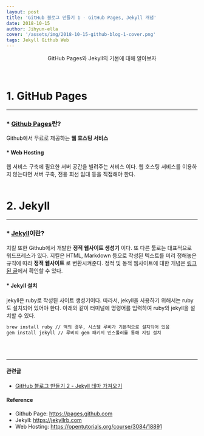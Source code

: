 ```yaml
---
layout: post
title: 'GitHub 블로그 만들기 1 - GitHub Pages, Jekyll 개념'
date: 2018-10-15
author: Jihyun-ella
cover: '/assets/img/2018-10-15-github-blog-1-cover.png'
tags: Jekyll Github Web
---
```


<center> GitHub Pages와 Jekyll의 기본에 대해 알아보자</center><br><br>

# **1. GitHub Pages**  
---
### * [Github Pages](https://pages.github.com)란?
 Github에서 무료로 제공하는 **웹 호스팅 서비스**

#### * **Web Hosting**
웹 서비스 구축에 필요한 서버 공간을 빌려주는 서비스 이다. 웹 호스팅 서비스를 이용하지 않는다면 서버 구축, 전용 회선 임대 등을 직접해야 한다.
<br>
<br>


# **2. Jekyll**
---
### * [Jekyll](https://jekyllrb.com)이란?
지킬 또한 Github에서 개발한 **정적 웹사이트 생성기** 이다. 또 다른 툴로는 대표적으로 워드프레스가 있다. 지킬은 HTML, Markdown 등으로 작성된 텍스트를 미리 정해놓은 규칙에 따라 **정적 웹사이트** 로 변환시켜준다. 정적 및 동적 웹사이트에 대한 개념은 [링크된 글](https://jihyun-ella.github.io/2018/10/16/static-dynamic-websites.html)에서 확인할 수 있다.

#### * Jekyll 설치
jekyll은 ruby로 작성된 사이트 생성기이다. 따라서, jekyll을 사용하기 위해서는 ruby도 설치되어 있어야 한다. 아래와 같이 터미널에 명령어를 입력하여 ruby와 jekyll을 설치할 수 있다.
```bash
brew install ruby // 맥의 경우, 시스템 루비가 기본적으로 설치되어 있음
gem install jekyll // 루비의 gem 패키지 인스톨러를 통해 지킬 설치
```
<br><br>

---
#### 관련글
- [GitHub 블로그 만들기 2 - Jekyll 테마 가져오기](https://jihyun-ella.github.io/2018/10/19/github-blog-2.html)

#### **Reference**
- Github Page: https://pages.github.com  
- Jekyll: https://jekyllrb.com
- Web Hosting: https://opentutorials.org/course/3084/18891
